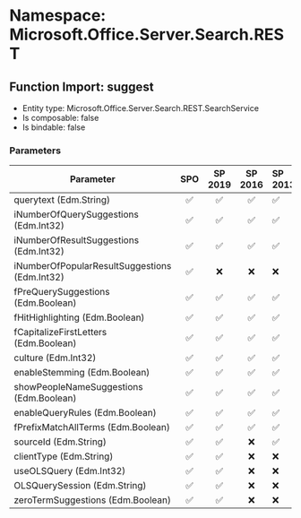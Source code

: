 # Namespace: Microsoft.Office.Server.Search.REST

## Function Import: suggest

- Entity type: Microsoft.Office.Server.Search.REST.SearchService
- Is composable: false
- Is bindable: false

### Parameters

Parameter | SPO | SP 2019 | SP 2016 | SP 2013
----------|:---:|:-------:|:-------:|:-------
querytext (Edm.String) | ✅ | ✅ | ✅ | ✅
iNumberOfQuerySuggestions (Edm.Int32) | ✅ | ✅ | ✅ | ✅
iNumberOfResultSuggestions (Edm.Int32) | ✅ | ✅ | ✅ | ✅
iNumberOfPopularResultSuggestions (Edm.Int32) | ✅ | ❌ | ❌ | ❌
fPreQuerySuggestions (Edm.Boolean) | ✅ | ✅ | ✅ | ✅
fHitHighlighting (Edm.Boolean) | ✅ | ✅ | ✅ | ✅
fCapitalizeFirstLetters (Edm.Boolean) | ✅ | ✅ | ✅ | ✅
culture (Edm.Int32) | ✅ | ✅ | ✅ | ✅
enableStemming (Edm.Boolean) | ✅ | ✅ | ✅ | ✅
showPeopleNameSuggestions (Edm.Boolean) | ✅ | ✅ | ✅ | ✅
enableQueryRules (Edm.Boolean) | ✅ | ✅ | ✅ | ✅
fPrefixMatchAllTerms (Edm.Boolean) | ✅ | ✅ | ✅ | ✅
sourceId (Edm.String) | ✅ | ✅ | ❌ | ✅
clientType (Edm.String) | ✅ | ✅ | ❌ | ❌
useOLSQuery (Edm.Int32) | ✅ | ✅ | ❌ | ❌
OLSQuerySession (Edm.String) | ✅ | ✅ | ❌ | ❌
zeroTermSuggestions (Edm.Boolean) | ✅ | ✅ | ❌ | ❌